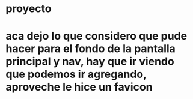 # proyecto
# aca dejo lo que considero que pude hacer para el fondo de la pantalla principal y nav, hay que ir viendo que podemos ir agregando, aproveche le hice un favicon
